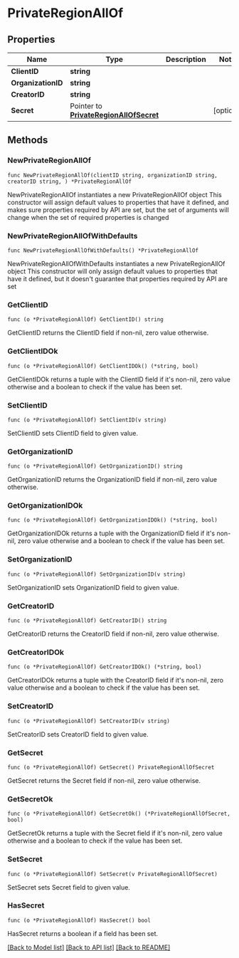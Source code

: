 # PrivateRegionAllOf

## Properties

Name | Type | Description | Notes
------------ | ------------- | ------------- | -------------
**ClientID** | **string** |  | 
**OrganizationID** | **string** |  | 
**CreatorID** | **string** |  | 
**Secret** | Pointer to [**PrivateRegionAllOfSecret**](PrivateRegionAllOfSecret.md) |  | [optional] 

## Methods

### NewPrivateRegionAllOf

`func NewPrivateRegionAllOf(clientID string, organizationID string, creatorID string, ) *PrivateRegionAllOf`

NewPrivateRegionAllOf instantiates a new PrivateRegionAllOf object
This constructor will assign default values to properties that have it defined,
and makes sure properties required by API are set, but the set of arguments
will change when the set of required properties is changed

### NewPrivateRegionAllOfWithDefaults

`func NewPrivateRegionAllOfWithDefaults() *PrivateRegionAllOf`

NewPrivateRegionAllOfWithDefaults instantiates a new PrivateRegionAllOf object
This constructor will only assign default values to properties that have it defined,
but it doesn't guarantee that properties required by API are set

### GetClientID

`func (o *PrivateRegionAllOf) GetClientID() string`

GetClientID returns the ClientID field if non-nil, zero value otherwise.

### GetClientIDOk

`func (o *PrivateRegionAllOf) GetClientIDOk() (*string, bool)`

GetClientIDOk returns a tuple with the ClientID field if it's non-nil, zero value otherwise
and a boolean to check if the value has been set.

### SetClientID

`func (o *PrivateRegionAllOf) SetClientID(v string)`

SetClientID sets ClientID field to given value.


### GetOrganizationID

`func (o *PrivateRegionAllOf) GetOrganizationID() string`

GetOrganizationID returns the OrganizationID field if non-nil, zero value otherwise.

### GetOrganizationIDOk

`func (o *PrivateRegionAllOf) GetOrganizationIDOk() (*string, bool)`

GetOrganizationIDOk returns a tuple with the OrganizationID field if it's non-nil, zero value otherwise
and a boolean to check if the value has been set.

### SetOrganizationID

`func (o *PrivateRegionAllOf) SetOrganizationID(v string)`

SetOrganizationID sets OrganizationID field to given value.


### GetCreatorID

`func (o *PrivateRegionAllOf) GetCreatorID() string`

GetCreatorID returns the CreatorID field if non-nil, zero value otherwise.

### GetCreatorIDOk

`func (o *PrivateRegionAllOf) GetCreatorIDOk() (*string, bool)`

GetCreatorIDOk returns a tuple with the CreatorID field if it's non-nil, zero value otherwise
and a boolean to check if the value has been set.

### SetCreatorID

`func (o *PrivateRegionAllOf) SetCreatorID(v string)`

SetCreatorID sets CreatorID field to given value.


### GetSecret

`func (o *PrivateRegionAllOf) GetSecret() PrivateRegionAllOfSecret`

GetSecret returns the Secret field if non-nil, zero value otherwise.

### GetSecretOk

`func (o *PrivateRegionAllOf) GetSecretOk() (*PrivateRegionAllOfSecret, bool)`

GetSecretOk returns a tuple with the Secret field if it's non-nil, zero value otherwise
and a boolean to check if the value has been set.

### SetSecret

`func (o *PrivateRegionAllOf) SetSecret(v PrivateRegionAllOfSecret)`

SetSecret sets Secret field to given value.

### HasSecret

`func (o *PrivateRegionAllOf) HasSecret() bool`

HasSecret returns a boolean if a field has been set.


[[Back to Model list]](../README.md#documentation-for-models) [[Back to API list]](../README.md#documentation-for-api-endpoints) [[Back to README]](../README.md)



